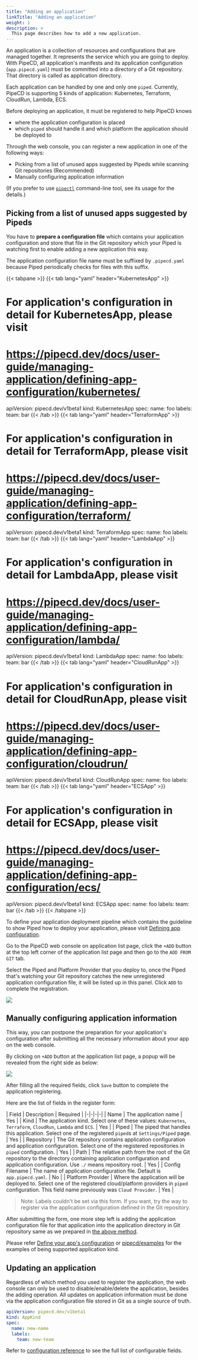 ```yaml
---
title: "Adding an application"
linkTitle: "Adding an application"
weight: 1
description: >
  This page describes how to add a new application.
---
```


An application is a collection of resources and configurations that are managed together.
It represents the service which you are going to deploy. With PipeCD, all application's manifests and its application configuration (`app.pipecd.yaml`) must be committed into a directory of a Git repository. That directory is called as application directory.

Each application can be handled by one and only one `piped`. Currently, PipeCD is supporting 5 kinds of application: Kubernetes, Terraform, CloudRun, Lambda, ECS.

Before deploying an application, it must be registered to help PipeCD knows
- where the application configuration is placed
- which `piped` should handle it and which platform the application should be deployed to

Through the web console, you can register a new application in one of the following ways:
- Picking from a list of unused apps suggested by Pipeds while scanning Git repositories (Recommended)
- Manually configuring application information

(If you prefer to use [`pipectl`](/docs/user-guide/command-line-tool/#adding-a-new-application) command-line tool, see its usage for the details.)

## Picking from a list of unused apps suggested by Pipeds

You have to __prepare a configuration file__ which contains your application configuration and store that file in the Git repository which your Piped is watching first to enable adding a new application this way.

The application configuration file name must be suffixed by `.pipecd.yaml` because Piped periodically checks for files with this suffix.

{{< tabpane >}}
{{< tab lang="yaml" header="KubernetesApp" >}}
# For application's configuration in detail for KubernetesApp, please visit
# https://pipecd.dev/docs/user-guide/managing-application/defining-app-configuration/kubernetes/

apiVersion: pipecd.dev/v1beta1
kind: KubernetesApp
spec:
  name: foo
  labels:
    team: bar
{{< /tab >}}
{{< tab lang="yaml" header="TerraformApp" >}}
# For application's configuration in detail for TerraformApp, please visit
# https://pipecd.dev/docs/user-guide/managing-application/defining-app-configuration/terraform/

apiVersion: pipecd.dev/v1beta1
kind: TerraformApp
spec:
  name: foo
  labels:
    team: bar
{{< /tab >}}
{{< tab lang="yaml" header="LambdaApp" >}}
# For application's configuration in detail for LambdaApp, please visit
# https://pipecd.dev/docs/user-guide/managing-application/defining-app-configuration/lambda/

apiVersion: pipecd.dev/v1beta1
kind: LambdaApp
spec:
  name: foo
  labels:
    team: bar
{{< /tab >}}
{{< tab lang="yaml" header="CloudRunApp" >}}
# For application's configuration in detail for CloudRunApp, please visit
# https://pipecd.dev/docs/user-guide/managing-application/defining-app-configuration/cloudrun/

apiVersion: pipecd.dev/v1beta1
kind: CloudRunApp
spec:
  name: foo
  labels:
    team: bar
{{< /tab >}}
{{< tab lang="yaml" header="ECSApp" >}}
# For application's configuration in detail for ECSApp, please visit
# https://pipecd.dev/docs/user-guide/managing-application/defining-app-configuration/ecs/

apiVersion: pipecd.dev/v1beta1
kind: ECSApp
spec:
  name: foo
  labels:
    team: bar
{{< /tab >}}
{{< /tabpane >}}

To define your application deployment pipeline which contains the guideline to show Piped how to deploy your application, please visit [Defining app configuration](/docs/user-guide/managing-application/defining-app-configuration/).

Go to the PipeCD web console on application list page, click the `+ADD` button at the top left corner of the application list page and then go to the `ADD FROM GIT` tab.

Select the Piped and Platform Provider that you deploy to, once the Piped that's watching your Git repository catches the new unregistered application configuration file, it will be listed up in this panel. Click `ADD` to complete the registration.

![](/images/registering-an-application-from-suggestions-new.png)
<p style="text-align: center;">
</p>

## Manually configuring application information

This way, you can postpone the preparation for your application's configuration after submitting all the necessary information about your app on the web console.

By clicking on `+ADD` button at the application list page, a popup will be revealed from the right side as below:

![](/images/registering-an-application-manually-new.png)
<p style="text-align: center;">
</p>

After filling all the required fields, click `Save` button to complete the application registering.

Here are the list of fields in the register form:

| Field | Description | Required |
|-|-|-|-|
| Name | The application name | Yes |
| Kind | The application kind. Select one of these values: `Kubernetes`, `Terraform`, `CloudRun`, `Lambda` and `ECS`. | Yes |
| Piped | The piped that handles this application. Select one of the registered `piped`s at `Settings/Piped` page. | Yes |
| Repository | The Git repository contains application configuration and application configuration. Select one of the registered repositories in `piped` configuration. | Yes |
| Path | The relative path from the root of the Git repository to the directory containing application configuration and application configuration. Use `./` means repository root. | Yes |
| Config Filename | The name of application configuration file. Default is `app.pipecd.yaml`. | No |
| Platform Provider | Where the application will be deployed to. Select one of the registered cloud/platform providers in `piped` configuration. This field name previously was `Cloud Provider`. | Yes |

> Note: Labels couldn't be set via this form. If you want, try the way to register via the application configuration defined in the Git repository.

After submitting the form, one more step left is adding the application configuration file for that application into the application directory in Git repository same as we prepared in [the above method](/docs-dev/user-guide/managing-application/adding-an-application/#picking-from-a-list-of-unused-apps-suggested-by-pipeds).

Please refer [Define your app's configuration](/docs/user-guide/managing-application/defining-app-configuration/) or [pipecd/examples](/docs/user-guide/examples/) for the examples of being supported application kind.

## Updating an application
Regardless of which method you used to register the application, the web console can only be used to disable/enable/delete the application, besides the adding operation. All updates on application information must be done via the application configuration file stored in Git as a single source of truth.

```yaml
apiVersion: pipecd.dev/v1beta1
kind: AppKind
spec:
  name: new-name
  labels:
    team: new-team
```

Refer to [configuration reference](/docs/user-guide/configuration-reference/) to see the full list of configurable fields.
